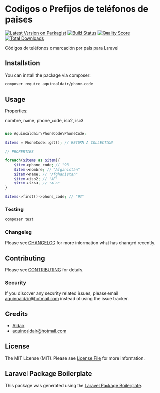 # Codigos o Prefijos de teléfonos de paises

[![Latest Version on Packagist](https://img.shields.io/packagist/v/aquinoaldair/phone-code.svg?style=flat-square)](https://packagist.org/packages/aquinoaldair/phone-code)
[![Build Status](https://img.shields.io/travis/aquinoaldair/phone-code/master.svg?style=flat-square)](https://travis-ci.org/aquinoaldair/phone-code)
[![Quality Score](https://img.shields.io/scrutinizer/g/aquinoaldair/phone-code.svg?style=flat-square)](https://scrutinizer-ci.com/g/aquinoaldair/phone-code)
[![Total Downloads](https://img.shields.io/packagist/dt/aquinoaldair/phone-code.svg?style=flat-square)](https://packagist.org/packages/aquinoaldair/phone-code)

Códigos de teléfonos o marcación por país para Laravel

## Installation

You can install the package via composer:

```bash
composer require aquinoaldair/phone-code
```

## Usage

Properties:

nombre, name, phone_code, iso2, iso3

``` php

use Aquinoaldair\PhoneCode\PhoneCode;

$items = PhoneCode::get(); // RETURN A COLLECTION

// PROPERTIES

foreach($items as $item){
    $item->phone_code; // "93
    $item->nombre; // "Afganistán"
    $item->name; // "Afghanistan"
    $item->iso2; // "AF"
    $item->iso3; // "AFG" 
}

$items->first()->phone_code; // "93"


```

### Testing

``` bash
composer test
```

### Changelog

Please see [CHANGELOG](CHANGELOG.md) for more information what has changed recently.

## Contributing

Please see [CONTRIBUTING](CONTRIBUTING.md) for details.

### Security

If you discover any security related issues, please email aquinoaldair@hotmail.com instead of using the issue tracker.

## Credits

- [Aldair](https://github.com/aquinoaldair)
- aquinoaldair@hotmail.com

## License

The MIT License (MIT). Please see [License File](LICENSE.md) for more information.

## Laravel Package Boilerplate

This package was generated using the [Laravel Package Boilerplate](https://laravelpackageboilerplate.com).
